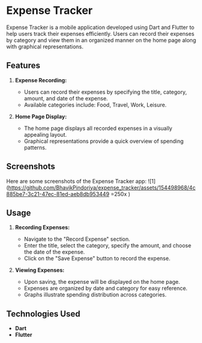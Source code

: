 # Expense Tracker

Expense Tracker is a mobile application developed using Dart and Flutter to help users track their expenses efficiently. Users can record their expenses by category and view them in an organized manner on the home page along with graphical representations.

## Features

1. **Expense Recording:**
    - Users can record their expenses by specifying the title, category, amount, and date of the expense.
    - Available categories include: Food, Travel, Work, Leisure.

2. **Home Page Display:**
    - The home page displays all recorded expenses in a visually appealing layout.
    - Graphical representations provide a quick overview of spending patterns.

## Screenshots

Here are some screenshots of the Expense Tracker app:
![1](https://github.com/BhavikPindoriya/expense_tracker/assets/154498968/4c885be7-3c21-47ec-81ed-aeb8db953449 =250x )

## Usage

1. **Recording Expenses:**
    - Navigate to the "Record Expense" section.
    - Enter the title, select the category, specify the amount, and choose the date of the expense.
    - Click on the "Save Expense" button to record the expense.

2. **Viewing Expenses:**
    - Upon saving, the expense will be displayed on the home page.
    - Expenses are organized by date and category for easy reference.
    - Graphs illustrate spending distribution across categories.

## Technologies Used

- **Dart**
- **Flutter**



